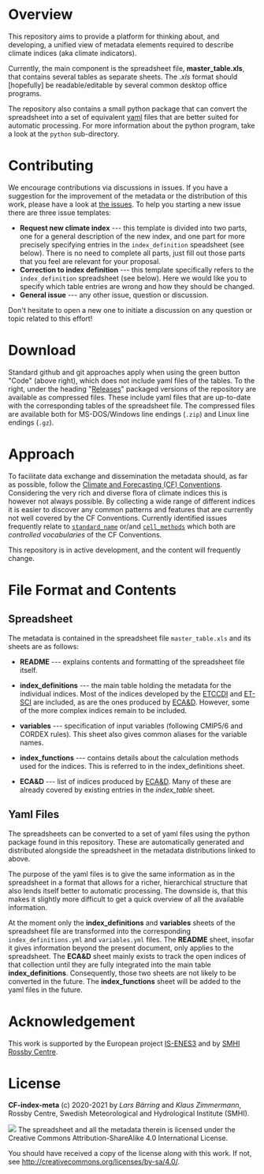 # Overview

This repository aims to provide a platform for thinking about,
and developing, a unified view of metadata elements required to
describe climate indices (aka climate indicators).

Currently, the main component is the spreadsheet file, **master_table.xls**,
that contains several tables as separate sheets. The *.xls* format should
[hopefully] be readable/editable by several common desktop office programs.

The repository also contains a small python package that can convert the
spreadsheet into a set of equivalent [yaml](https://yaml.org/) files that are
better suited for automatic processing. For more information about the python
program, take a look at the `python` sub-directory.

# Contributing

We encourage contributions via discussions in issues. If you have a suggestion
for the improvement of the metadata or the distribution of this work, please
have a look at [the issues](https://github.com/clix-meta/clix-meta/issues).
To help you starting a new issue there are three issue templates:

* **Request new climate index** --- this template is divided into two parts,
one for a general description of the new index, and one part for more precisely
specifying entries in the `index_definition` speadsheet (see below). There
is no need to complete all parts, just fill out those parts that you feel are
relevant for your proposal.
* **Correction to index definition** --- this template specifically
refers to the `index_definition` spreadsheet (see below). Here we would like
you to specify which table entries are wrong and how they should be changed.
* **General issue** --- any other issue, question or discussion.
 
Don't hesitate to open a new one to initiate a discussion on any question or
topic related to this effort!

# Download

Standard github and git approaches apply when using the green button "Code"
(above right), which does not include yaml files of the tables. To the right,
under the heading "[Releases](https://github.com/clix-meta/clix-meta/releases)"
packaged versions of the repository are available as compressed files.
These include yaml files that are up-to-date with the corresponding tables of
the spreadsheet file. The compressed files are available both for MS-DOS/Windows
line endings (`.zip`) and Linux line endings (`.gz`).

# Approach

To facilitate data exchange and dissemination the metadata should,
as far as possible, follow the
[Climate and Forecasting (CF) Conventions](http://cfconventions.org/).
Considering the very rich and diverse flora of climate indices this
is however not always possible. By collecting a wide range of
different indices it is easier to discover any common patterns and
features that are currently not well covered by the CF Conventions.
Currently identified issues frequently relate to
[`standard_name`](http://cfconventions.org/Data/cf-conventions/cf-conventions-1.8/cf-conventions.html#standard-name)
or/and [`cell_methods`](http://cfconventions.org/Data/cf-conventions/cf-conventions-1.8/cf-conventions.html#cell-methods)
which both are *controlled vocabularies* of the CF Conventions.

This repository is in active development, and the content will frequently
change.

# File Format and Contents

## Spreadsheet

The metadata is contained in the spreadsheet file `master_table.xls` and its
sheets are as follows:

* **README** --- explains contents and formatting of the spreadsheet file itself.

* **index_definitions**  ---  the main table holding the metadata for the
  individual indices. Most of the indices developed by the
  [ETCCDI](https://www.wcrp-climate.org/etccdi) and [ET-SCI](https://climpact-sci.org/about/project/)
  are included, as are the ones produced by
  [ECA&D](https://www.ecad.eu/indicesextremes/index.php).
  However, some of the more complex indices remain to be included.

* **variables**  ---  specification of input variables (following CMIP5/6 and
  CORDEX rules). This sheet also gives common aliases for the variable names.

* **index_functions**  ---  contains details about the calculation methods used
  for the indices. This is referred to in the index_definitions sheet.

* **ECA&D**  ---  list of indices produced by
  [ECA&D](https://www.ecad.eu/indicesextremes/index.php). Many of these are
  already covered by existing entries in the *index_table* sheet.

## Yaml Files

The spreadsheets can be converted to a set of yaml files using the python
package found in this repository. These are automatically generated and
distributed alongside the spreadsheet in the metadata distributions linked to
above.

The purpose of the yaml files is to give the same information as in the
spreadsheet in a format that allows for a richer, hierarchical structure that
also lends itself better to automatic processing. The downside is, that this
makes it slightly more difficult to get a quick overview of all the available
information.

At the moment only the **index_definitions** and **variables** sheets of the
spreadsheet file are transformed into the corresponding `index_definitions.yml`
and `variables.yml` files.
The **README** sheet, insofar it gives information beyond the present document,
only applies to the spreadsheet. The **ECA&D** sheet mainly exists to track the
open indices of that collection until they are fully integrated into the main
table **index_definitions**. Consequently, those two sheets are not likely to be
converted in the future.
The **index_functions** sheet will be added to the yaml files in the future.

# Acknowledgement

This work is supported by the European project [IS-ENES3](https://is.enes.org/)
and by [SMHI Rossby Centre](https://www.smhi.se/en/research/research-departments/climate-research-rossby-centre2-552).


# License

**CF-index-meta** (c) 2020-2021 by *Lars Bärring* and *Klaus Zimmermann*, Rossby
Centre, Swedish Meteorological and Hydrological Institute (SMHI).

![](https://i.creativecommons.org/l/by-sa/4.0/88x31.png) The spreadsheet and all
the metadata therein is licensed under the Creative Commons
Attribution-ShareAlike 4.0 International License.

You should have received a copy of the license along with this
work. If not, see <http://creativecommons.org/licenses/by-sa/4.0/>.
